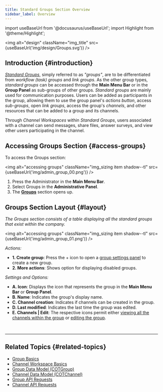 ```yaml
---
title: Standard Groups Section Overview
sidebar_label: Overview
---
```

import useBaseUrl from '@docusaurus/useBaseUrl';
import Highlight from '@theme/Highlight';

<img alt="design" className="img_title" src={useBaseUrl('img/design/Groups.svg')} />
<br/>

## Introduction {#introduction}

[_Standard Groups_](/docs/documentation/client/groups#regular-groups), simply referred to as _"groups"_, are to be differentiated from _workflow (task) groups_ and _link groups_. As the other group types, _standard groups_ can be accessed through the **Main Menu Bar** or in the **Group Panel** as sub-groups of other groups. _Standard groups_ are mainly used for communication purposes. Users can be added as participants in the group, allowing them to use the group panel's _actions button_, access _sub-groups_, open _link groups_, access the group's _channels_, and other resources that can be added to a group and its channels. 

Through _Channel Workspaces_ within _Standard Groups_, users associated with a channel can send messages, share files, answer surveys, and view other users participating in the channel.

## Accessing Groups Section {#access-groups}
To access the <span className="badge badge--primary">Groups</span> section:

<img alt="accessing groups" className="img_sizing item shadow--tl" src={useBaseUrl('img/admin_group_00.png')} />
<br/>

1. Press the <span className="badge badge--primary">Administrator</span> in the **Main Menu Bar**.
2. Select <span className="badge badge--primary">Groups</span> in the **Administrative Panel**.
3. The [**Groups**](#layout) section opens up.

<div className="alert alert--secondary">

## Groups Section Layout {#layout}
_The Groups section consists of a table displaying all the standard groups that exist within the company._

<img alt="accessing groups" className="img_sizing item shadow--tl" src={useBaseUrl('img/admin_group_01.png')} />
<br/>

_Actions:_
- **1. Create group**: Press the <span className="badge badge--primary">+</span> icon to open a [group settings panel](/docs/documentation/admin/groups/admin_groups#group-settings-panel-layout) to create a new group.
- **2. More actions**: Shows option for displaying disabled groups.

_Settings and Options:_
- **A. Icon**: Displays the icon that represents the group in the **Main Menu Bar** or **Group Panel**.
- **B. Name**: Indicates the group's display name.
- **C. Channel creation**: Indicates if channels can be created in the group.
- **D. Last modified**: Indicates the last time the group was edited.
- **E. Channels | Edit**: The respective icons permit either [viewing all the channels within the group](/docs/documentation/admin/groups/admin_channels#channels-panel-layout) or [editing the group](/docs/documentation/admin/groups/admin_groups#group-settings-panel-layout).


</div>
<br/>

---
## Related Topics {#related-topics}
- [Group Basics](/docs/documentation/client/groups)
- [Channel Workspace Basics](/docs/documentation/client/channels)
- [Group Data Model (COTGroup)](/docs/documentation/models/communication/model_groups)
- [Channel Data Model (COTChannel)](/docs/documentation/models/communication/model_channels)
- [Group API Requests](/docs/documentation/api/communication/groups)
- [Channel API Requests](/docs/documentation/api/communication/channels)
